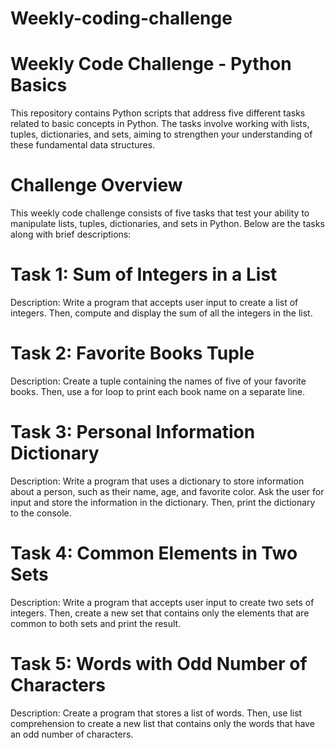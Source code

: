 # Weekly-coding-challenge
# Weekly Code Challenge - Python Basics
This repository contains Python scripts that address five different tasks related to basic concepts in Python. The tasks involve working with lists, tuples, dictionaries, and sets, aiming to strengthen your understanding of these fundamental data structures.

# Challenge Overview
This weekly code challenge consists of five tasks that test your ability to manipulate lists, tuples, dictionaries, and sets in Python. Below are the tasks along with brief descriptions:

# Task 1: Sum of Integers in a List
Description: Write a program that accepts user input to create a list of integers. Then, compute and display the sum of all the integers in the list.
# Task 2: Favorite Books Tuple
Description: Create a tuple containing the names of five of your favorite books. Then, use a for loop to print each book name on a separate line.
# Task 3: Personal Information Dictionary
Description: Write a program that uses a dictionary to store information about a person, such as their name, age, and favorite color. Ask the user for input and store the information in the dictionary. Then, print the dictionary to the console.
# Task 4: Common Elements in Two Sets
Description: Write a program that accepts user input to create two sets of integers. Then, create a new set that contains only the elements that are common to both sets and print the result.
# Task 5: Words with Odd Number of Characters
Description: Create a program that stores a list of words. Then, use list comprehension to create a new list that contains only the words that have an odd number of characters.
